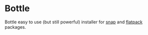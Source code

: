 # Bottle

Bottle easy to use (but still powerful) installer for
[snap](https://snapcraft.io/) and [flatpack](http://flatpak.org/)
packages.


